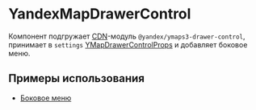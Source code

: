 # YandexMapDrawerControl

Компонент подгружает [CDN](/guide/configuration#cdnlibraryloading)-модуль `@yandex/ymaps3-drawer-control`, принимает
в `settings` [YMapDrawerControlProps](https://yandex.ru/maps-api/docs/js-api/object/controls/menu/YMapDrawerControl.html#props) и
добавляет боковое меню.

## Примеры использования

- [Боковое меню](/examples/map/drawer)
